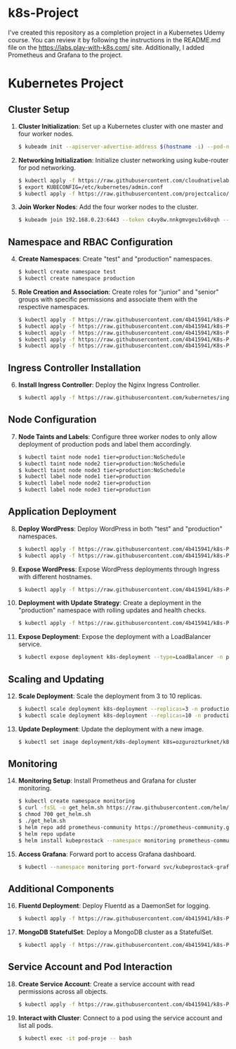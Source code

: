 # k8s-Project
 I've created this repository as a completion project in a Kubernetes Udemy course. You can review it by following the instructions in the README.md file on the https://labs.play-with-k8s.com/ site. Additionally, I added Prometheus and Grafana to the project.

# Kubernetes Project

## Cluster Setup

1. **Cluster Initialization**: Set up a Kubernetes cluster with one master and four worker nodes.
    ```bash
    $ kubeadm init --apiserver-advertise-address $(hostname -i) --pod-network-cidr 10.5.0.0/16
    ```

2. **Networking Initialization**: Initialize cluster networking using kube-router for pod networking.
    ```bash
    $ kubectl apply -f https://raw.githubusercontent.com/cloudnativelabs/kube-router/master/daemonset/kubeadm-kuberouter.yaml
    $ export KUBECONFIG=/etc/kubernetes/admin.conf
    $ kubectl apply -f https://raw.githubusercontent.com/projectcalico/calico/master/manifests/calico.yaml
    ```

3. **Join Worker Nodes**: Add the four worker nodes to the cluster.
    ```bash
    $ kubeadm join 192.168.0.23:6443 --token c4vy8w.nnkgmvgeu1v68vqh --discovery-token-ca-cert-hash sha256:479dfae3ba09cf4c2193649bbd91f70636ba8db63ef8de91239d1a3ba063cca6 
    ```

## Namespace and RBAC Configuration

4. **Create Namespaces**: Create "test" and "production" namespaces.
    ```bash
    $ kubectl create namespace test
    $ kubectl create namespace production
    ```

5. **Role Creation and Association**: Create roles for "junior" and "senior" groups with specific permissions and associate them with the respective namespaces.
    ```bash
    $ kubectl apply -f https://raw.githubusercontent.com/4b415941/k8s-Project/main/jr-test-rb.yaml
    $ kubectl apply -f https://raw.githubusercontent.com/4b415941/k8s-Project/main/jr-production-rb.yaml
    $ kubectl apply -f https://raw.githubusercontent.com/4b415941/K8s-Project/main/sr-cluster-crb.yaml
    $ kubectl apply -f https://raw.githubusercontent.com/4b415941/K8s-Project/main/sr-production-rb.yaml
    $ kubectl apply -f https://raw.githubusercontent.com/4b415941/K8s-Project/main/sr-test-rb.yaml
    ```

## Ingress Controller Installation

6. **Install Ingress Controller**: Deploy the Nginx Ingress Controller.
    ```bash
    $ kubectl apply -f https://raw.githubusercontent.com/kubernetes/ingress-nginx/controller-v0.47.0/deploy/static/provider/cloud/deploy.yaml
    ```

## Node Configuration

7. **Node Taints and Labels**: Configure three worker nodes to only allow deployment of production pods and label them accordingly.
    ```bash
    $ kubectl taint node node1 tier=production:NoSchedule
    $ kubectl taint node node2 tier=production:NoSchedule
    $ kubectl taint node node3 tier=production:NoSchedule
    $ kubectl label node node1 tier=production
    $ kubectl label node node2 tier=production
    $ kubectl label node node3 tier=production
    ```

## Application Deployment

8. **Deploy WordPress**: Deploy WordPress in both "test" and "production" namespaces.
    ```bash
    $ kubectl apply -f https://raw.githubusercontent.com/4b415941/k8s-Project/main/wptest.yaml
    $ kubectl apply -f https://raw.githubusercontent.com/4b415941/k8s-Project/main/wpprod.yaml
    ```

9. **Expose WordPress**: Expose WordPress deployments through Ingress with different hostnames.
    ```bash
    $ kubectl apply -f https://raw.githubusercontent.com/4b415941/k8s-Project/main/wpingress.yaml
    ```

10. **Deployment with Update Strategy**: Create a deployment in the "production" namespace with rolling updates and health checks.
    ```bash
    $ kubectl apply -f https://raw.githubusercontent.com/4b415941/k8s-Project/main/deployment.yaml
    ```

11. **Expose Deployment**: Expose the deployment with a LoadBalancer service.
    ```bash
    $ kubectl expose deployment k8s-deployment --type=LoadBalancer -n production
    ```

## Scaling and Updating

12. **Scale Deployment**: Scale the deployment from 3 to 10 replicas.
    ```bash
    $ kubectl scale deployment k8s-deployment --replicas=3 -n production
    $ kubectl scale deployment k8s-deployment --replicas=10 -n production
    ```

13. **Update Deployment**: Update the deployment with a new image.
    ```bash
    $ kubectl set image deployment/k8s-deployment k8s=ozgurozturknet/k8s:v2 -n production
    ```

## Monitoring

14. **Monitoring Setup**: Install Prometheus and Grafana for cluster monitoring.
    ```bash
    $ kubectl create namespace monitoring
    $ curl -fsSL -o get_helm.sh https://raw.githubusercontent.com/helm/helm/main/scripts/get-helm-3
    $ chmod 700 get_helm.sh
    $ ./get_helm.sh
    $ helm repo add prometheus-community https://prometheus-community.github.io/helm-charts
    $ helm repo update
    $ helm install kubeprostack --namespace monitoring prometheus-community/kube-prometheus-stack
    ```

15. **Access Grafana**: Forward port to access Grafana dashboard.
    ```bash
    $ kubectl --namespace monitoring port-forward svc/kubeprostack-grafana 8080:80
    ```

## Additional Components

16. **Fluentd Deployment**: Deploy Fluentd as a DaemonSet for logging.
    ```bash
    $ kubectl apply -f https://raw.githubusercontent.com/4b415941/k8s-Project/main/daemonset.yaml
    ```

17. **MongoDB StatefulSet**: Deploy a MongoDB cluster as a StatefulSet.
    ```bash
    $ kubectl apply -f https://raw.githubusercontent.com/4b415941/k8s-Project/main/statefulset.yaml
    ```

## Service Account and Pod Interaction

18. **Create Service Account**: Create a service account with read permissions across all objects.
    ```bash
    $ kubectl apply -f https://raw.githubusercontent.com/4b415941/k8s-Project/main/serviceaccount.yaml
    ```

19. **Interact with Cluster**: Connect to a pod using the service account and list all pods.
    ```bash
    $ kubectl exec -it pod-proje -- bash
    ```

